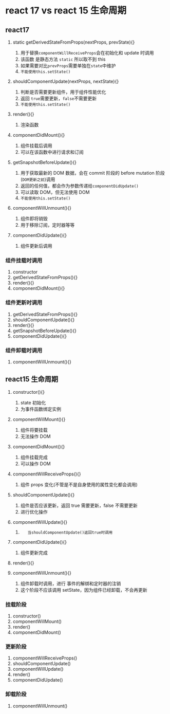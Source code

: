 # react 17 vs react 15 生命周期

## react17

1. static getDerivedStateFromProps(nextProps, prevState){}

   1. 用于替换`componentWillReceiveProps`会在初始化和 update 时调用
   2. 该函数 是静态方法 `static` 所以取不到 this
   3. 如果需要对比`prevProps`需要单独在`state`中维护
   4. `不能使用this.setState()`

2. shouldComponentUpdate(nextProps, nextState){}

   1. 判断是否需要更新组件，用于组件性能优化
   2. 返回 `true`需要更新，`false`不需要更新
   3. `不能使用this.setState()`

3. render(){}

   1. 渲染函数

4. componentDidMount(){}

   1. 组件挂载后调用
   2. 可以在该函数中进行请求和订阅

5. getSnapshotBeforeUpdate(){}

   1. 用于获取最新的 DOM 数据，会在 commit 阶段的 before mutation 阶段(`DOM更新之前`)调用
   2. 返回的任何值，都会作为参数传递给`componentDidUpdate()`
   3. 可以读取 DOM，但无法使用 DOM
   4. `不能使用this.setState()`

6. componentWillUnmount(){}

   1. 组件即将销毁
   2. 用于移除订阅，定时器等等

7. componentDidUpdate(){}
   1. 组件更新后调用

### 组件挂载时调用

1. constructor
2. getDerivedStateFromProps(){}
3. render(){}
4. componentDidMount(){}

### 组件更新时调用

1. getDerivedStateFromProps(){}
2. shouldComponentUpdate(){}
3. render(){}
4. getSnapshotBeforeUpdate(){}
5. componentDidUpdate(){}

### 组件卸载时调用

1. componentWillUnmount(){}

## react15 生命周期

1.  constructor(){}

    1. state 初始化
    2. 为事件函数绑定实例

2.  componentWillMount(){}

    1. 组件将要挂载
    2. 无法操作 DOM

3.  componentDidMount(){}

    1. 组件挂载完成
    2. 可以操作 DOM

4.  componentWillReceiveProps(){}

    1. 组件 props 变化(不管是不是自身使用的属性变化都会调用)

5.  shouldComponentUpdate(){}

    1. 组件是否应该更新，返回 true 需要更新，false 不需要更新
    2. 进行优化操作

6.  componentWillUpdate(){}

    1.        当shouldComponentUpdate()返回true时调用

7.  componentDidUpdate(){}

    1. 组件更新完成

8.  render(){}

9.  componentWillUnmount(){}
    1. 组件卸载时调用，进行 事件的解绑和定时器的注销
    2. 这个阶段不应该调用 setState，因为组件已经卸载，不会再更新

### 挂载阶段

1. constructor()
2. componentWillMount()
3. render()
4. componentDidMount()

### 更新阶段

1. componentWillReceiveProps()
2. shouldComponentUpdate()
3. componentWillUpdate()
4. render()
5. componentDidUpdate()

### 卸载阶段

1. componentWillUnmount()
